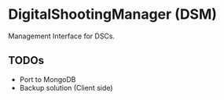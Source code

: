 # DigitalShootingManager (DSM)

Management Interface for DSCs.


## TODOs

- Port to MongoDB
- Backup solution (Client side)

